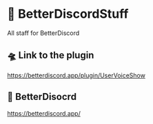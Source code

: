 # 🐬 BetterDiscordStuff
All staff for BetterDiscord
## 🛸 Link to the plugin
https://betterdiscord.app/plugin/UserVoiceShow

## 🚀 BetterDisocrd
https://betterdiscord.app/
